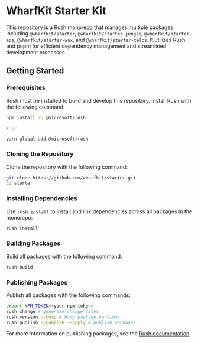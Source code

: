 # WharfKit Starter Kit

This repository is a Rush monorepo that manages multiple packages including `@wharfkit/starter`, `@wharfkit/starter-jungle`, `@wharfkit/starter-eos`, `@wharfkit/starter-wax`, and `@wharfkit/starter-telos`. It utilizes Rush and pnpm for efficient dependency management and streamlined development processes.

## Getting Started

### Prerequisites

Rush must be installed to build and develop this repository. Install Rush with the following command:

```bash
npm install -g @microsoft/rush

# or

yarn global add @microsoft/rush
```

### Cloning the Repository

Clone the repository with the following command:

```bash
git clone https://github.com/wharfkit/starter.git
cd starter
```

### Installing Dependencies

Use `rush install` to install and link dependencies across all packages in the monorepo:

```bash
rush install
```

### Building Packages

Build all packages with the following command:

```bash
rush build
```

### Publishing Packages

Publish all packages with the following commands:

```bash
export NPM_TOKEN=<your npm token>
rush change # generate change files
rush version --bump # bump package versions
rush publish --publish --apply # publish packages
```

For more information on publishing packages, see the [Rush documentation](https://rushjs.io/pages/maintainer/publishing/).